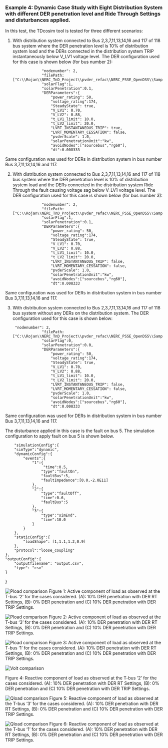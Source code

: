 
### Example 4: Dynamic Case Study with Eight Distribution System with different DER penetration level and Ride Through Settings and disturbances applied.

In this test, the TDcosim tool is tested for three different scenarios:
1. With distribution system connected to Bus 2,3,7,11,13,14,16 and 117 of 118 bus system where the DER penetration level is 10% of distribution system load and the DERs connected in the distribution system TRIP instantaneously below V_LV1 voltage level. The DER configuration used for this case is shown below (for bus number 2):

                    "nodenumber": 2,
                    "filePath: ["C:\\Rojan\\NERC_TnD_Project\\pvder_refac\\NERC_PSSE_OpenDSS\\SampleData\\DNetworks\\123Bus\\case123ZIP.dss"],
                    "solarFlag":1,
                    "solarPenetration":0.1,
                    "DERParameters":{
                        "power_rating": 50,
                        "voltage_rating":174,
                        "SteadyState": true,
                        "V_LV1": 0.70,
                        "V_LV2": 0.88,
                        "t_LV1_limit": 10.0,  
                        "t_LV2_limit": 20.0,
                        "LVRT_INSTANTANEOUS_TRIP": true,
                        "LVRT_MOMENTARY_CESSATION": false,
                        "pvderScale": 1.0,
                        "solarPenetrationUnit":"kw",
                        "avoidNodes":["sourcebus","rg60"],
                        "dt":0.008333
                    

Same configuration was used for DERs in distribution system in bus number Bus 3,7,11,13,14,16 and 117.

2. With distribution system connected to Bus 2,3,7,11,13,14,16 and 117 of 118 bus system where the DER penetration level is 10% of distribution system load and the DERs connected in the distribution system Ride Through the fault causing voltage sag below V_LV1 voltage level. The DER configuration used for this case is shown below (for bus number 3):


                    "nodenumber": 2,
                    "filePath: ["C:\\Rojan\\NERC_TnD_Project\\pvder_refac\\NERC_PSSE_OpenDSS\\SampleData\\DNetworks\\123Bus\\case123ZIP.dss"],
                    "solarFlag":1,
                    "solarPenetration":0.1,
                    "DERParameters":{
                        "power_rating": 50,
                        "voltage_rating":174,
                        "SteadyState": true,
                        "V_LV1": 0.70,
                        "V_LV2": 0.88,
                        "t_LV1_limit": 10.0,  
                        "t_LV2_limit": 20.0,
                        "LVRT_INSTANTANEOUS_TRIP": false,
                        "LVRT_MOMENTARY_CESSATION": false,
                        "pvderScale": 1.0,
                        "solarPenetrationUnit":"kw",
                        "avoidNodes":["sourcebus","rg60"],
                        "dt":0.008333
                        
Same configuration was used for DERs in distribution system in bus number Bus 3,7,11,13,14,16 and 117.

3. With distribution system connected to Bus 2,3,7,11,13,14,16 and 117 of 118 bus system without any DERs on the distribution system. The DER configuration used for this case is shown below:


        "nodenumber": 2,
                    "filePath: ["C:\\Rojan\\NERC_TnD_Project\\pvder_refac\\NERC_PSSE_OpenDSS\\SampleData\\DNetworks\\123Bus\\case123ZIP.dss"],
                    "solarFlag":0,
                    "solarPenetration":0.0,
                    "DERParameters":{
                        "power_rating": 50,
                        "voltage_rating":174,
                        "SteadyState": true,
                        "V_LV1": 0.70,
                        "V_LV2": 0.88,
                        "t_LV1_limit": 10.0,  
                        "t_LV2_limit": 20.0,
                        "LVRT_INSTANTANEOUS_TRIP": false,
                        "LVRT_MOMENTARY_CESSATION": false,
                        "pvderScale": 1.0,
                        "solarPenetrationUnit":"kw",
                        "avoidNodes":["sourcebus","rg60"],
                        "dt":0.008333
                        
Same configuration was used for DERs in distribution system in bus number Bus 3,7,11,13,14,16 and 117.


The disturbance applied in this case is the fault on bus 5. The simulation configuration to apply fault on bus 5 is shown below.


        "simulationConfig":{
        "simType":"dynamic",
        "dynamicConfig":{
            "events":{
                "1":{
                     "time":0.5,
                    "type":"faultOn",
                    "faultBus":5,
                    "faultImpedance":[0.0,-2.0E11]
                },
                "2":{
                    "type":"faultOff",
                    "time":0.6,
                    "faultBus":5
                },
                "3":{
                    "type":"simEnd",
                    "time":10.0
                }
            }
        },
        "staticConfig":{
            "loadShape": [1,1.1,1.2,0.9]
        },
        "protocol":"loose_coupling"
    },
    "outputConfig":{
        "outputfilename": "output.csv",
        "type": "csv"
    }
}

![Pload comparison](Use%20Case%20Results/Study%204/no_DER_vs_DER_RT.png)
Figure 1: Active component of load as observed at the T-bus ‘2’ for the cases considered. (A): 10% DER penetration with DER RT Settings, (B): 0% DER penetration and (C) 10% DER penetration with DER TRIP Settings.

![Pload comparison](Use%20Case%20Results/Study%204/DER_Trip_vs_no_DER.png)
Figure 2: Active component of load as observed at the T-bus ‘3’ for the cases considered. (A): 10% DER penetration with DER RT Settings, (B): 0% DER penetration and (C) 10% DER penetration with DER TRIP Settings.

![Pload comparison](Use%20Case%20Results/Study%204/DER_Trip_vs_DER_RT.png)
Figure 3: Active component of load as observed at the T-bus ‘1’ for the cases considered. (A): 10% DER penetration with DER RT Settings, (B): 0% DER penetration and (C) 10% DER penetration with DER TRIP Settings.

![Volt comparison](Use%20Case%20Results/Study%204/Transmission_bus_volt_no_DER_vs_DER_trip.png)

Figure 4: Reactive component of load as observed at the T-bus ‘2’ for the cases considered. (A): 10% DER penetration with DER RT Settings, (B): 0% DER penetration and (C) 10% DER penetration with DER TRIP Settings.


![Qload comparison](Use%20Case%20Results/Study%204/Gen_speed_no_DER_vs_DER_trip.png)
Figure 5: Reactive component of load as observed at the T-bus ‘3’ for the cases considered. (A): 10% DER penetration with DER RT Settings, (B): 0% DER penetration and (C) 10% DER penetration with DER TRIP Settings.


![Qload comparison](Use%20Case%20Results/Study%204/Generator_4_speed.png)
Figure 6: Reactive component of load as observed at the T-bus ‘1’ for the cases considered. (A): 10% DER penetration with DER RT Settings, (B): 0% DER penetration and (C) 10% DER penetration with DER TRIP Settings.


